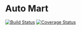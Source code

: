# Auto Mart


[![Build Status](https://travis-ci.org/breezycloud/automart.svg?branch=develop)](https://travis-ci.org/breezycloud/automart) [![Coverage Status](https://coveralls.io/repos/github/breezycloud/automart/badge.svg?branch=master)](https://coveralls.io/github/breezycloud/automart?branch=develop)
